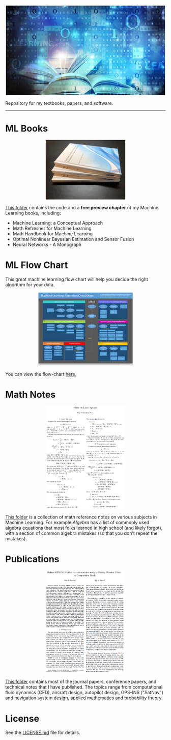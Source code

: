 <p align="center">
	<img width="500" img src="https://github.com/pfroysdon/publications/blob/main/figures/machine-learning-books.jpg">
</p>

Repository for my textbooks, papers, and software.


-----------------------------------------------------------------------------------

# ML Books
<p align="center">
	<img width="250" img src="https://github.com/pfroysdon/publications/blob/main/figures/books.jpg">
</p>

[This folder](https://github.com/pfroysdon/publications/tree/main/Books) contains the code and a **free preview chapter** of my Machine Learning books, including:
- Machine Learning: a Conceptual Approach
- Math Refresher for Machine Learning
- Math Handbook for Machine Learning
- Optimal Nonlinear Bayesian Estimation and Sensor Fusion
- Neural Networks - A Monograph


# ML Flow Chart
This great machine learning flow chart will help you decide the right algorithm for your data.
<p align="center">
	<img width="300" img src="https://github.com/pfroysdon/publications/blob/main/Flow-Chart/ML_flow_chart.png">
</p>

You can view the flow-chart [here.](https://github.com/pfroysdon/publications/blob/main/Flow-Chart)


# Math Notes
<p align="center">
	<img width="250" img src="https://github.com/pfroysdon/publications/blob/main/figures/LS.png">
</p>

[This folder](https://github.com/pfroysdon/publications/tree/main/Math_Notes) is a collection of math reference notes on various subjects in Machine Learning.
For example *Algebra* has a list of commonly used algebra equations that most folks learned in high school (and likely forgot), with a section of common algebra mistakes (so that you don't repeat the mistakes).


# Publications	
<p align="center">
	<img width="250" img src="https://github.com/pfroysdon/publications/blob/main/figures/pub.png">
</p>

[This folder](https://github.com/pfroysdon/publications/tree/main/Papers) contains most of the journal papers, conference papers, and technical notes that I have published.  The topics range from computational fluid dynamics (CFD), aircraft design, autopilot design, GPS-INS ("SatNav") and navigation system design, applied mathematics and probability theory.


# License
See the [LICENSE.md](LICENSE.md) file for details.



